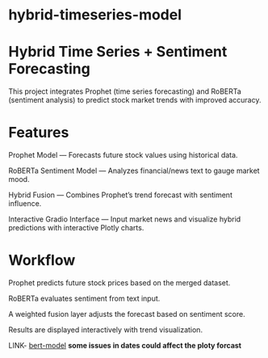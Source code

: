 # hybrid-timeseries-model

# Hybrid Time Series + Sentiment Forecasting

This project integrates Prophet (time series forecasting) and RoBERTa (sentiment analysis) to predict stock market trends with improved accuracy.

# Features

Prophet Model — Forecasts future stock values using historical data.

RoBERTa Sentiment Model — Analyzes financial/news text to gauge market mood.

Hybrid Fusion — Combines Prophet’s trend forecast with sentiment influence.

Interactive Gradio Interface — Input market news and visualize hybrid predictions with interactive Plotly charts.

# Workflow

Prophet predicts future stock prices based on the merged dataset.

RoBERTa evaluates sentiment from text input.

A weighted fusion layer adjusts the forecast based on sentiment score.

Results are displayed interactively with trend visualization.


LINK- [bert-model](https://drive.google.com/file/d/1Oud9iu8TaAQ7ccFFx2S-tGwOcUqPeqLS/view?usp=drive_link)
**some issues in dates could affect the ploty forcast**
